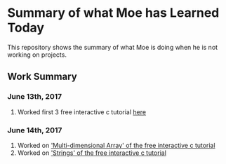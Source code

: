 # Summary of what Moe has Learned Today

This repository shows the summary of what Moe is doing when he is not working on projects.

## Work Summary
### June 13th, 2017
1. Worked first 3 free interactive c tutorial [here](https://www.learn-c.org/)

### June 14th, 2017
1. Worked on ['Multi-dimensional Array' of the free interactive c tutorial](https://www.learn-c.org/en/Multidimensional_Arrays)
2. Worked on ['Strings' of the free interactive c tutorial](https://www.learn-c.org/en/Strings)


